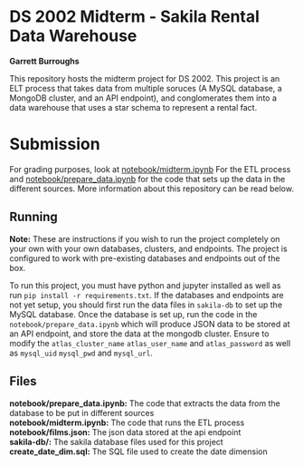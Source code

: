 # DS 2002 Midterm - Sakila Rental Data Warehouse
**Garrett Burroughs** 

This repository hosts the midterm project for DS 2002. This project is an ELT process that takes data from multiple soruces (A MySQL database, a MongoDB cluster, and an API endpoint), and conglomerates them into a data warehouse that uses a star schema to represent a rental fact.  

# Submission
For grading purposes, look at [notebook/midterm.ipynb](notebook/midterm.ipynb) For the ETL process and [notebook/prepare_data.ipynb](notebook/prepare_data.ipynb) for the code that sets up the data in the different sources. More information about this repository can be read below.


## Running
**Note:** These are instructions if you wish to run the project completely on your own with your own databases, clusters, and endpoints. The project is configured to work with pre-existing databases and endpoints out of the box.

To run this project, you must have python and jupyter installed as well as run `pip install -r requirements.txt`. If the databases and endpoints are not yet setup, you should first run the data files in `sakila-db` to  set up the MySQL database. Once the database is set up, run the code in the `notebook/prepare_data.ipynb` which will produce JSON data to be stored at an API endpoint, and store the data at the mongodb cluster. Ensure to modify the `atlas_cluster_name` `atlas_user_name` and `atlas_password` as well as `mysql_uid` `mysql_pwd` and `mysql_url`. 

## Files 
**notebook/prepare_data.ipynb:** The code that extracts the data from the database to be put in different sources <br />
**notebook/midterm.ipynb:** The code that runs the ETL process <br />
**notebook/films.json:** The json data stored at the api endpoint <br />
**sakila-db/:** The sakila database files used for this project  <br />
**create_date_dim.sql:** The SQL file used to create the date dimension

